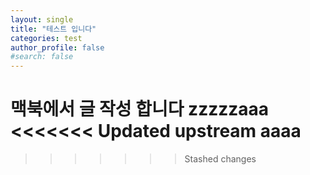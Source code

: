 ```yaml
---
layout: single
title: "테스트 입니다"
categories: test
author_profile: false
#search: false
---
```


맥북에서 글 작성 합니다 zzzzzaaa
<<<<<<< Updated upstream
aaaa
=======

>>>>>>> Stashed changes
